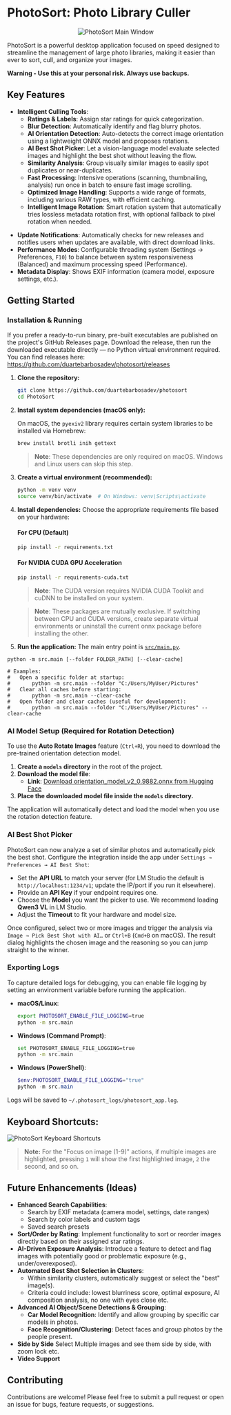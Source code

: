 
# PhotoSort: Photo Library Culler

<div align="center">
  <img src="assets/main-window-screenshot.png" alt="PhotoSort Main Window" />
</div>

PhotoSort is a powerful desktop application focused on speed designed to streamline the management of large photo libraries, making it easier than ever to sort, cull, and organize your images.

**Warning - Use this at your personal risk. Always use backups.**

## Key Features

* **Intelligent Culling Tools**:
  * **Ratings & Labels**: Assign star ratings for quick categorization.
  * **Blur Detection**: Automatically identify and flag blurry photos.
  * **AI Orientation Detection**: Auto-detects the correct image orientation using a lightweight ONNX model and proposes rotations.
  * **AI Best Shot Picker**: Let a vision-language model evaluate selected images and highlight the best shot without leaving the flow.
  * **Similarity Analysis**: Group visually similar images to easily spot duplicates or near-duplicates.
  * **Fast Processing**: Intensive operations (scanning, thumbnailing, analysis) run once in batch to ensure fast image scrolling.
  * **Optimized Image Handling**: Supports a wide range of formats, including various RAW types, with efficient caching.
  * **Intelligent Image Rotation**: Smart rotation system that automatically tries lossless metadata rotation first, with optional fallback to pixel rotation when needed.

- **Update Notifications**: Automatically checks for new releases and notifies users when updates are available, with direct download links.
- **Performance Modes**: Configurable threading system (Settings → Preferences, `F10`) to balance between system responsiveness (Balanced) and maximum processing speed (Performance).
- **Metadata Display**: Shows EXIF information (camera model, exposure settings, etc.).

## Getting Started

### Installation & Running

If you prefer a ready-to-run binary, pre-built executables are published on the project's GitHub Releases page. Download the release, then run the downloaded executable directly — no Python virtual environment required. You can find releases here:
https://github.com/duartebarbosadev/photosort/releases

1. **Clone the repository:**

   ```bash
   git clone https://github.com/duartebarbosadev/photosort
   cd PhotoSort
   ```

2. **Install system dependencies (macOS only):**

   On macOS, the `pyexiv2` library requires certain system libraries to be installed via Homebrew:

   ```bash
   brew install brotli inih gettext
   ```

   > **Note**: These dependencies are only required on macOS. Windows and Linux users can skip this step.

3. **Create a virtual environment (recommended):**

   ```bash
   python -m venv venv
   source venv/bin/activate  # On Windows: venv\Scripts\activate
   ```

4. **Install dependencies:**
   Choose the appropriate requirements file based on your hardware:

   #### For CPU (Default)
   ```bash
   pip install -r requirements.txt
   ```

   #### For NVIDIA CUDA GPU Acceleration
   ```bash
   pip install -r requirements-cuda.txt
   ```

   > **Note**: The CUDA version requires NVIDIA CUDA Toolkit and cuDNN to be installed on your system.
   
   > **Note**: These packages are mutually exclusive. If switching between CPU and CUDA versions, create separate virtual environments or uninstall the current onnx package before installing the other.

5. **Run the application:**
   The main entry point is [`src/main.py`](src/main.py).

  ```
  python -m src.main [--folder FOLDER_PATH] [--clear-cache]

  # Examples:
  #   Open a specific folder at startup:
  #       python -m src.main --folder "C:/Users/MyUser/Pictures"
  #   Clear all caches before starting:
  #       python -m src.main --clear-cache
  #   Open folder and clear caches (useful for development):
  #       python -m src.main --folder "C:/Users/MyUser/Pictures" --clear-cache
  ```

### AI Model Setup (Required for Rotation Detection)

To use the **Auto Rotate Images** feature (`Ctrl+R`), you need to download the pre-trained orientation detection model.

1. **Create a `models` directory** in the root of the project.
2. **Download the model file**:
   * **Link**: [Download orientation_model_v2_0.9882.onnx from Hugging Face](https://huggingface.co/DuarteBarbosa/deep-image-orientation-detection/tree/main)
3. **Place the downloaded model file inside the `models` directory.**

The application will automatically detect and load the model when you use the rotation detection feature.

### AI Best Shot Picker

PhotoSort can now analyze a set of similar photos and automatically pick the best shot. Configure the integration inside the app under `Settings → Preferences → AI Best Shot`:

- Set the **API URL** to match your server (for LM Studio the default is `http://localhost:1234/v1`; update the IP/port if you run it elsewhere).
- Provide an **API Key** if your endpoint requires one.
- Choose the **Model** you want the picker to use. We recommend loading **Qwen3 VL** in LM Studio.
- Adjust the **Timeout** to fit your hardware and model size.

Once configured, select two or more images and trigger the analysis via `Image → Pick Best Shot with AI…` or `Ctrl+B` (`Cmd+B` on macOS). The result dialog highlights the chosen image and the reasoning so you can jump straight to the winner.

### Exporting Logs

To capture detailed logs for debugging, you can enable file logging by setting an environment variable before running the application.

* **macOS/Linux**:
  ```bash
  export PHOTOSORT_ENABLE_FILE_LOGGING=true
  python -m src.main
  ```
* **Windows (Command Prompt)**:
  ```bash
  set PHOTOSORT_ENABLE_FILE_LOGGING=true
  python -m src.main
  ```
* **Windows (PowerShell)**:
  ```powershell
  $env:PHOTOSORT_ENABLE_FILE_LOGGING="true"
  python -m src.main
  ```

Logs will be saved to `~/.photosort_logs/photosort_app.log`.

## **Keyboard Shortcuts**:

![PhotoSort Keyboard Shortcuts](assets/keyboard-layout.png)

> **Note:** For the "Focus on image (1-9)" actions, if multiple images are highlighted, pressing `1` will show the first highlighted image, `2` the second, and so on.

## Future Enhancements (Ideas)

* **Enhanced Search Capabilities**:
  * Search by EXIF metadata (camera model, settings, date ranges)
  * Search by color labels and custom tags
  * Saved search presets
* **Sort/Order by Rating**: Implement functionality to sort or reorder images directly based on their assigned star ratings.
* **AI-Driven Exposure Analysis**: Introduce a feature to detect and flag images with potentially good or problematic exposure (e.g., under/overexposed).
* **Automated Best Shot Selection in Clusters**:
  * Within similarity clusters, automatically suggest or select the "best" image(s).
  * Criteria could include: lowest blurriness score, optimal exposure, AI composition analysis, no one with eyes close etc.
* **Advanced AI Object/Scene Detections & Grouping**:
  * **Car Model Recognition**: Identify and allow grouping by specific car models in photos.
  * **Face Recognition/Clustering**: Detect faces and group photos by the people present.
* **Side by Side** Select Multiple images and see them side by side, with zoom lock etc.
* **Video Support**

## Contributing

Contributions are welcome! Please feel free to submit a pull request or open an issue for bugs, feature requests, or suggestions.
